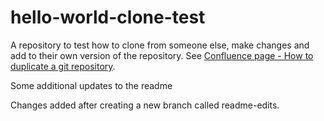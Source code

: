 # hello-world-clone-test
A repository to test how to clone from someone else, make changes and add to their own version of the repository.  See [Confluence page - How to duplicate a git repository](https://davidhartman.atlassian.net/wiki/spaces/GKB/pages/688285/Making+a+copy+of+another+repository+into+my+personal+github+account).

Some additional updates to the readme

Changes added after creating a new branch called readme-edits.
